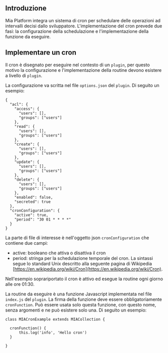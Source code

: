 ## Introduzione
Mia Platform integra un sistema di cron per schedulare delle operazioni ad intervalli decisi dallo sviluppatore.
L'implementazione del cron prevede due fasi: la configurazione della schedulazione e l'implementazione della funzione da eseguire.

## Implementare un cron
Il cron è disegnato per eseguire nel contesto di un `plugin`, per questo motivo la configurazione e l'implementazione della routine devono esistere a livello di `plugin`.

La configurazione va scritta nel file `options.json` del `plugin`. Di seguito un esempio:

````
{
  "acl": {
    "access": {
      "users": [],
      "groups": ["users"]
    },
    "read": {
      "users": [],
      "groups": ["users"]
    },
    "create": {
      "users": [],
      "groups": ["users"]
    },
    "update": {
      "users": [],
      "groups": ["users"]
    },
    "delete": {
      "users": [],
      "groups": ["users"]
    },
    "enabled": false,
    "secreted": true
  },
  "cronConfiguration": {
    "active": true,
    "period": "30 01 * * * *"
  }
}
````

La parte di file di interesse è nell'oggetto json `cronConfiguration` che contiene due campi:

* active: booleano che attiva o disattiva il cron
* period: stringa per la schedulazione temporale del cron. La sintassi segue lo standard Unix descritto alla seguente pagina di Wikipedia [https://en.wikipedia.org/wiki/Cron](https://en.wikipedia.org/wiki/Cron).

Nell'esempio soprariportato il cron è attivo ed esegue la routine ogni giorno alle ore 01:30.

La routine da eseguire è una funzione Javascript implementata nel file `index.js` del `plugin`. La firma della funzione deve essere obbligatoriamente `cronFunction`. Può essere usata solo questa funzione, con questo nome, senza argomenti e ne può esistere solo una.
Di seguito un esempio:

`````
class MIACronExample extends MIACollection {

  cronFunction() {
      this.log('info', 'Hello cron')
  }
  
}
`````


